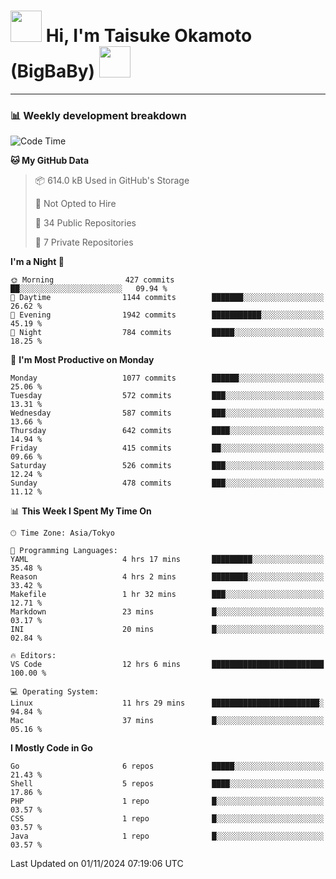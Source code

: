 <!-- Title -->
<h1>
    <img src="https://media.tenor.com/TlyRveJkgo4AAAAi/cloud-cloud-strife.gif" width="50"/> 
    Hi, I'm Taisuke Okamoto (BigBaBy) 
    <img src="https://media.tenor.com/TlyRveJkgo4AAAAi/cloud-cloud-strife.gif" width="50"/>
</h1>

---

<h3> 📊 Weekly development breakdown </h3>
<!-- waka-readme-stats -->

<!--START_SECTION:waka-->
![Code Time](http://img.shields.io/badge/Code%20Time-1%2C899%20hrs%2021%20mins-blue)

**🐱 My GitHub Data** 

> 📦 614.0 kB Used in GitHub's Storage 
 > 
> 🚫 Not Opted to Hire
 > 
> 📜 34 Public Repositories 
 > 
> 🔑 7 Private Repositories 
 > 
**I'm a Night 🦉** 

```text
🌞 Morning                427 commits         ██░░░░░░░░░░░░░░░░░░░░░░░   09.94 % 
🌆 Daytime                1144 commits        ███████░░░░░░░░░░░░░░░░░░   26.62 % 
🌃 Evening                1942 commits        ███████████░░░░░░░░░░░░░░   45.19 % 
🌙 Night                  784 commits         █████░░░░░░░░░░░░░░░░░░░░   18.25 % 
```
📅 **I'm Most Productive on Monday** 

```text
Monday                   1077 commits        ██████░░░░░░░░░░░░░░░░░░░   25.06 % 
Tuesday                  572 commits         ███░░░░░░░░░░░░░░░░░░░░░░   13.31 % 
Wednesday                587 commits         ███░░░░░░░░░░░░░░░░░░░░░░   13.66 % 
Thursday                 642 commits         ████░░░░░░░░░░░░░░░░░░░░░   14.94 % 
Friday                   415 commits         ██░░░░░░░░░░░░░░░░░░░░░░░   09.66 % 
Saturday                 526 commits         ███░░░░░░░░░░░░░░░░░░░░░░   12.24 % 
Sunday                   478 commits         ███░░░░░░░░░░░░░░░░░░░░░░   11.12 % 
```


📊 **This Week I Spent My Time On** 

```text
🕑︎ Time Zone: Asia/Tokyo

💬 Programming Languages: 
YAML                     4 hrs 17 mins       █████████░░░░░░░░░░░░░░░░   35.48 % 
Reason                   4 hrs 2 mins        ████████░░░░░░░░░░░░░░░░░   33.42 % 
Makefile                 1 hr 32 mins        ███░░░░░░░░░░░░░░░░░░░░░░   12.71 % 
Markdown                 23 mins             █░░░░░░░░░░░░░░░░░░░░░░░░   03.17 % 
INI                      20 mins             █░░░░░░░░░░░░░░░░░░░░░░░░   02.84 % 

🔥 Editors: 
VS Code                  12 hrs 6 mins       █████████████████████████   100.00 % 

💻 Operating System: 
Linux                    11 hrs 29 mins      ████████████████████████░   94.84 % 
Mac                      37 mins             █░░░░░░░░░░░░░░░░░░░░░░░░   05.16 % 
```

**I Mostly Code in Go** 

```text
Go                       6 repos             █████░░░░░░░░░░░░░░░░░░░░   21.43 % 
Shell                    5 repos             ████░░░░░░░░░░░░░░░░░░░░░   17.86 % 
PHP                      1 repo              █░░░░░░░░░░░░░░░░░░░░░░░░   03.57 % 
CSS                      1 repo              █░░░░░░░░░░░░░░░░░░░░░░░░   03.57 % 
Java                     1 repo              █░░░░░░░░░░░░░░░░░░░░░░░░   03.57 % 
```




 Last Updated on 01/11/2024 07:19:06 UTC
<!--END_SECTION:waka-->
